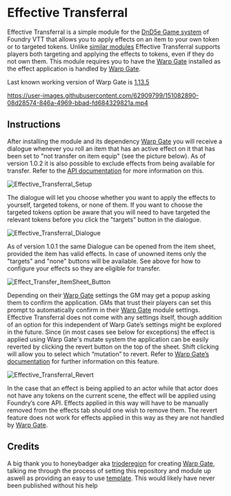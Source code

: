 # Effective Transferral
Effective Transferral is a simple module for the [DnD5e Game system](https://gitlab.com/foundrynet/dnd5e) of Foundry VTT that allows you to apply effects on an item to your own token or to targeted tokens. Unlike [similar modules](https://github.com/ElfFriend-DnD/foundryvtt-item-effects-to-chat-5e) Effective Transferral supports players both targeting and applying the effects to tokens, even if they do not own them.
This module requires you to have the [Warp Gate](https://github.com/trioderegion/warpgate) installed as the effect application is handled by [Warp Gate](https://github.com/trioderegion/warpgate).

Last known working version of Warp Gate is [1.13.5](https://github.com/trioderegion/warpgate/releases/tag/1.13.5)

https://user-images.githubusercontent.com/62909799/151082890-08d28574-846a-4969-bbad-fd684329821a.mp4

## Instructions
After installing the module and its dependency [Warp Gate](https://github.com/trioderegion/warpgate) you will receive a dialogue whenever you roll an item that has an active effect on it that has been set to "not transfer on item equip" (see the picture below). As of version 1.0.2 it is also possible to exclude effects from being available for transfer. Refer to the [API documentation](https://github.com/GamerFlix/effective-transferral/wiki) for more information on this.

![Effective_Transferral_Setup](https://user-images.githubusercontent.com/62909799/151084382-e012c44c-21c9-48e9-b847-8c7bfec44c08.jpg)

The dialogue will let you choose whether you want to apply the effects to yourself, targeted tokens, or none of them. If you want to choose the targeted tokens option be aware that you will need to have targeted the relevant tokens before you click the "targets" button in the dialogue.

![Effective_Transferral_Dialogue](https://user-images.githubusercontent.com/62909799/151084404-b5dac31a-8c9e-4d1c-bec2-803a32242a0d.jpg)

As of version 1.0.1 the same Dialogue can be opened from the item sheet, provided the item has valid effects. In case of unowned items only the "targets" and "none" buttons will be available. See above for how to configure your effects so they are eligible for transfer.

![Effect_Transfer_ItemSheet_Button](https://user-images.githubusercontent.com/62909799/151265785-8e8f1d6b-ba14-4590-8aa5-9928b2649862.jpg)

Depending on their [Warp Gate](https://github.com/trioderegion/warpgate) settings the GM may get a popup asking them to confirm the application. GMs that trust their players can set this prompt to automatically confirm in their [Warp Gate](https://github.com/trioderegion/warpgate) module settings. Effective Transferral does not come with any settings itself, though addition of an option for this independent of Warp Gate’s settings might be explored in the future.
Since (in most cases see below for exceptions) the effect is applied using Warp Gate's mutate system the application can be easily reverted by clicking the revert button on the top of the sheet. Shift clicking will allow you to select which “mutation” to revert. Refer to [Warp Gate’s documentation](https://github.com/trioderegion/warpgate#mutation-commands) for further information on this feature.

![Effective_Transferral_Revert](https://user-images.githubusercontent.com/62909799/151084420-76fdfb47-385f-4755-9e2f-23ac9599d926.jpg)

In the case that an effect is being applied to an actor while that actor does not have any tokens on the current scene, the effect will be applied using Foundry’s core API. Effects applied in this way will have to be manually removed from the effects tab should one wish to remove them. The revert feature does not work for effects applied in this way as they are not handled by [Warp Gate](https://github.com/trioderegion/warpgate).

## Credits
A big thank you to honeybadger aka [trioderegion](https://github.com/trioderegion) for creating [Warp Gate](https://github.com/trioderegion/warpgate), talking me through the process of setting this repository and module up aswell as providing an easy to use [template](https://github.com/trioderegion/fvtt-dual-track-module). This would likely have never been published without his help
